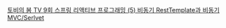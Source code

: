 [토비의 봄 TV 9회 스프링 리액티브 프로그래밍 (5) 비동기 RestTemplate과 비동기 MVC/Serlvet](https://www.youtube.com/watch?v=ExUfZkh7Puk)